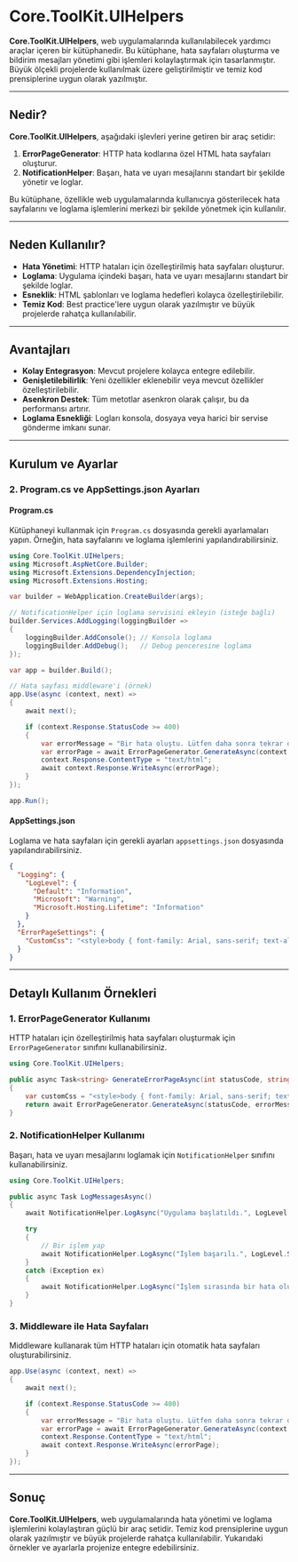 ﻿# Core.ToolKit.UIHelpers

**Core.ToolKit.UIHelpers**, web uygulamalarında kullanılabilecek yardımcı araçlar içeren bir kütüphanedir. Bu kütüphane, hata sayfaları oluşturma ve bildirim mesajları yönetimi gibi işlemleri kolaylaştırmak için tasarlanmıştır. Büyük ölçekli projelerde kullanılmak üzere geliştirilmiştir ve temiz kod prensiplerine uygun olarak yazılmıştır.

---

## **Nedir?**

**Core.ToolKit.UIHelpers**, aşağıdaki işlevleri yerine getiren bir araç setidir:

1. **ErrorPageGenerator**: HTTP hata kodlarına özel HTML hata sayfaları oluşturur.
2. **NotificationHelper**: Başarı, hata ve uyarı mesajlarını standart bir şekilde yönetir ve loglar.

Bu kütüphane, özellikle web uygulamalarında kullanıcıya gösterilecek hata sayfalarını ve loglama işlemlerini merkezi bir şekilde yönetmek için kullanılır.

---

## **Neden Kullanılır?**

- **Hata Yönetimi**: HTTP hataları için özelleştirilmiş hata sayfaları oluşturur.
- **Loglama**: Uygulama içindeki başarı, hata ve uyarı mesajlarını standart bir şekilde loglar.
- **Esneklik**: HTML şablonları ve loglama hedefleri kolayca özelleştirilebilir.
- **Temiz Kod**: Best practice'lere uygun olarak yazılmıştır ve büyük projelerde rahatça kullanılabilir.

---

## **Avantajları**

- **Kolay Entegrasyon**: Mevcut projelere kolayca entegre edilebilir.
- **Genişletilebilirlik**: Yeni özellikler eklenebilir veya mevcut özellikler özelleştirilebilir.
- **Asenkron Destek**: Tüm metotlar asenkron olarak çalışır, bu da performansı artırır.
- **Loglama Esnekliği**: Logları konsola, dosyaya veya harici bir servise gönderme imkanı sunar.

---

## **Kurulum ve Ayarlar**

### 2. **Program.cs ve AppSettings.json Ayarları**

#### **Program.cs**

Kütüphaneyi kullanmak için `Program.cs` dosyasında gerekli ayarlamaları yapın. Örneğin, hata sayfalarını ve loglama işlemlerini yapılandırabilirsiniz.

```csharp
using Core.ToolKit.UIHelpers;
using Microsoft.AspNetCore.Builder;
using Microsoft.Extensions.DependencyInjection;
using Microsoft.Extensions.Hosting;

var builder = WebApplication.CreateBuilder(args);

// NotificationHelper için loglama servisini ekleyin (isteğe bağlı)
builder.Services.AddLogging(loggingBuilder =>
{
    loggingBuilder.AddConsole(); // Konsola loglama
    loggingBuilder.AddDebug();   // Debug penceresine loglama
});

var app = builder.Build();

// Hata sayfası middleware'i (örnek)
app.Use(async (context, next) =>
{
    await next();

    if (context.Response.StatusCode >= 400)
    {
        var errorMessage = "Bir hata oluştu. Lütfen daha sonra tekrar deneyin.";
        var errorPage = await ErrorPageGenerator.GenerateAsync(context.Response.StatusCode, errorMessage);
        context.Response.ContentType = "text/html";
        await context.Response.WriteAsync(errorPage);
    }
});

app.Run();
```

#### **AppSettings.json**

Loglama ve hata sayfaları için gerekli ayarları `appsettings.json` dosyasında yapılandırabilirsiniz.

```json
{
  "Logging": {
    "LogLevel": {
      "Default": "Information",
      "Microsoft": "Warning",
      "Microsoft.Hosting.Lifetime": "Information"
    }
  },
  "ErrorPageSettings": {
    "CustomCss": "<style>body { font-family: Arial, sans-serif; text-align: center; padding: 50px; } h1 { font-size: 50px; color: red; } p { font-size: 20px; }</style>"
  }
}
```

---

## **Detaylı Kullanım Örnekleri**

### 1. **ErrorPageGenerator Kullanımı**

HTTP hataları için özelleştirilmiş hata sayfaları oluşturmak için `ErrorPageGenerator` sınıfını kullanabilirsiniz.

```csharp
using Core.ToolKit.UIHelpers;

public async Task<string> GenerateErrorPageAsync(int statusCode, string errorMessage)
{
    var customCss = "<style>body { font-family: Arial, sans-serif; text-align: center; padding: 50px; } h1 { font-size: 50px; color: red; } p { font-size: 20px; }</style>";
    return await ErrorPageGenerator.GenerateAsync(statusCode, errorMessage, customCss);
}
```

### 2. **NotificationHelper Kullanımı**

Başarı, hata ve uyarı mesajlarını loglamak için `NotificationHelper` sınıfını kullanabilirsiniz.

```csharp
using Core.ToolKit.UIHelpers;

public async Task LogMessagesAsync()
{
    await NotificationHelper.LogAsync("Uygulama başlatıldı.", LogLevel.Info);

    try
    {
        // Bir işlem yap
        await NotificationHelper.LogAsync("İşlem başarılı.", LogLevel.Success);
    }
    catch (Exception ex)
    {
        await NotificationHelper.LogAsync("İşlem sırasında bir hata oluştu.", LogLevel.Error, ex.ToString());
    }
}
```

### 3. **Middleware ile Hata Sayfaları**

Middleware kullanarak tüm HTTP hataları için otomatik hata sayfaları oluşturabilirsiniz.

```csharp
app.Use(async (context, next) =>
{
    await next();

    if (context.Response.StatusCode >= 400)
    {
        var errorMessage = "Bir hata oluştu. Lütfen daha sonra tekrar deneyin.";
        var errorPage = await ErrorPageGenerator.GenerateAsync(context.Response.StatusCode, errorMessage);
        context.Response.ContentType = "text/html";
        await context.Response.WriteAsync(errorPage);
    }
});
```

---

## **Sonuç**

**Core.ToolKit.UIHelpers**, web uygulamalarında hata yönetimi ve loglama işlemlerini kolaylaştıran güçlü bir araç setidir. Temiz kod prensiplerine uygun olarak yazılmıştır ve büyük projelerde rahatça kullanılabilir. Yukarıdaki örnekler ve ayarlarla projenize entegre edebilirsiniz.
